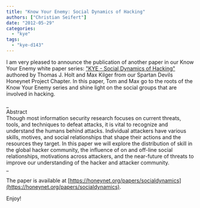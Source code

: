```yaml
---
title: "Know Your Enemy: Social Dynamics of Hacking"
authors: ["Christian Seifert"]
date: "2012-05-29"
categories: 
  - "kye"
tags: 
  - "kye-d143"
---
```


I am very pleased to announce the publication of another paper in our Know Your Enemy white paper series: ["KYE - Social Dynamics of Hacking"](https://honeynet.org/papers/socialdynamics) authored by Thomas J. Holt and Max Kilger from our Spartan Devils Honeynet Project Chapter. In this paper, Tom and Max go to the roots of the Know Your Enemy series and shine light on the social groups that are involved in hacking.  
  
_  
Abstract  
Though most information security research focuses on current threats, tools, and techniques to defeat attacks, it is vital to recognize and understand the humans behind attacks. Individual attackers have various skills, motives, and social relationships that shape their actions and the resources they target. In this paper we will explore the distribution of skill in the global hacker community, the influence of on and off-line social relationships, motivations across attackers, and the near-future of threats to improve our understanding of the hacker and attacker community.  
_  
  
The paper is available at [https://honeynet.org/papers/socialdynamics](https://honeynet.org/papers/socialdynamics).  
  
Enjoy!
